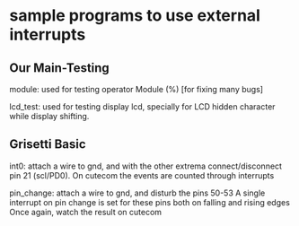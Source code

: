 # sample programs to use external interrupts

## Our Main-Testing
module: used for testing operator Module (%) [for fixing many bugs]

lcd_test: used for testing display lcd, specially for LCD hidden character
          while display shifting.

## Grisetti Basic
int0: attach a wire to gnd, and with the other extrema connect/disconnect
      pin 21 (scl/PD0).
      On cutecom the events are counted through interrupts

pin_change: attach a wire to gnd, and disturb the pins 50-53
     A single interrupt on pin change is set for these pins
     both on falling and rising edges
     Once again, watch the result on cutecom
